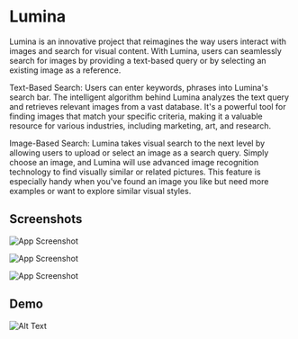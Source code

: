
# Lumina

Lumina is an innovative project that reimagines the way users interact with images and search for visual content. With Lumina, users can seamlessly search for images by providing a text-based query or by selecting an existing image as a reference.

Text-Based Search: Users can enter keywords, phrases into Lumina's search bar. The intelligent algorithm behind Lumina analyzes the text query and retrieves relevant images from a vast database. It's a powerful tool for finding images that match your specific criteria, making it a valuable resource for various industries, including marketing, art, and research.

Image-Based Search: Lumina takes visual search to the next level by allowing users to upload or select an image as a search query. Simply choose an image, and Lumina will use advanced image recognition technology to find visually similar or related pictures. This feature is especially handy when you've found an image you like but need more examples or want to explore similar visual styles.


## Screenshots

![App Screenshot](https://lh3.googleusercontent.com/pw/AIL4fc8_ObNkEgoNUTevZeu-W-eTGdbe-xwUQGvTampftBTQ0acr1oO0itF5Bh-t1MrJnilB1uxcelE_tFPjfq2jsRaOqQ1IJfEczBxJ8gJNCpf1NKJbKtBnZmFB7x6SBicQMsEB7XVYTmiqrbKKNBM0KzxIKw=w423-h938-s-no?authuser=0)

![App Screenshot](https://lh3.googleusercontent.com/pw/AIL4fc-dR4K_jmidRoWa4343Hf_FWX1NJXnRuAiX7De6TUcDIELDLvWcuge02RmWm_sjy85H4smA4znIfxfTy0dhqLKKod4rcwyQkXmd9D5e-VtToV44W4dBeRM2UQFLY39PxxI6oln302CWEQVXZ2o7MEA6JFnOma8szJp3ft-LlqD6ujEfx1MbsD362nBZE2OIl9-9pqtHRMJWEb92Mi9OPrUQb7aMCvAg0eoYSb7udLE018B8oMgcq463FAQm7HfO9dSAfVGJdN66uEXLh6AWzIKLlVOPmmbI53_iXVu7WAAuK8qepzHdYcAOGnp5EDKKfAnC_81oGsyMWZpqKh4Nhe7dFqL2A7n-pnyc78VUr20x4iYO-9PVWNPPNJaOU9tLfW4aizoWWwM_kMBuR2rdTZydiPatHBUjE46SiO2lQTIoP5qhlJBO3J4Gl6iDryQ1siHfJeKbIzKO1fArKPu5erJVs1JeKBlVhJDl8jIm1d_WFDKUINGdIvXxvf3Xnese4UrrTwjTN1zh5MOcILnLCYWKK1wLL7kP9f5sgJkjDkUQko9PPI-_lotDPeOVz8xIN6-q1p4PMuBu2tNd2ineCH2GrmpTkpLP-w_Fxzm0YHDmPFYZTlSclYpMRhsCuAXro__XnNKCnjzF2F8PSDamN1qlYyf8mFkgXggpPovHIHedqkytNFKFluze-a0lMRAuTaL0O3uv54MsJizbEH1EtMSjYMEJrq89VOh1ZEoc9UH0_-lifwft_BuhrZNEpjEO6BEQ_L3beXt0luCw4PxwD-gByMroFtBejJHvk9UWmDnxYJ7hSERB_i4_Ce6-yoNIxwIdrMO2ZmZ4GSrs7l_2-Tyf05qYlFslq5D4kZJ8r86b0f0quwo11h02PMpCaVaQbJVvrHCE2MZ1XVo84YK4tbk=w373-h828-s-no?authuser=0)

![App Screenshot](https://lh3.googleusercontent.com/pw/AIL4fc-wfLLXulF9sa_jCwXCUBkMgqKAOr8tPJ-dLOvPfxCfAStdStLuzJqemBYZIosEaVJ-8_T8J_UJFOLcY-95knRFZZDKs8CipBV5pNv2w1FCkPS4rB2FspdlIGLk44t1OGWcLfzix7_rJcyQnPZWkBf_eM0-0-bxFR7chB9ey9h9az0_sSGOQ_ZhgUzjYVwZwLek5gPpPs0lOyyDqKi3NMVkmjVXLns0zE-GJ-FHFVbljXmDXESnqnq8wTpnOeE0amFo16XQOMg3aPuM3WvVU-Vqsp0cyU9mhhMzz-pq_w372607KkKVlGPJpwiq2jdgcmeVKnkeK7EHPKLOFMAuO8XCI-GkPIhCY1gspBFdTGAivYp_7mvVn-oyVXXlBfMsRqE_XMG2rdyYvtkWwlyYzIo2Lat52D26jL54om1dZhQKCLLSPycLQbNCsyMLwfElBN2wlRFb6c0zdXvp6rNcs3uXerxVCtYyG8hpJYAhhYngpCc3HvoPIeQwWjzuu_hAoMJ2OU5SdRoPArxZLdVjR1xMiozf73XRLhffavXj_s9fhMW8sBGDF34VlISbjenlPcQPENxYziFHdydlfAecWtxKqTUdamyvIYSTrOcrLYltgaMZ4sN0EyDpOLq-UA8olI9-5IAle6NDICbjHiK_JIlAjfBsKGtQulDWgTjJMJLSa7-qyCAXBkD8sv5lAndUMMPuWRQFiD0Tg5I_QMqBJGVixIqAyUsvZY68Civst7xxtcrf03vdSGHBuqXR_ZsUnQKJu3MvuBZSlkIv8Wz9IKfdRt8KvBV1MA5OFnHJpDKKMeepDYdTj3m7SVXw9UGLVJZLzBbfb2HC_0rSJztWBIVdAnugAjWg1ZgI-qnpb9V7gbDcR9yJtMVALmK57yh_EnJDzqZ5EWwDlO82ACT0suU=w373-h828-s-no?authuser=0)


## Demo

![Alt Text](https://lh3.googleusercontent.com/pw/AIL4fc8YGY8U4UsmfLMWePb-fbui-Knvt7mDNaWPIP9Zjz9UVj1PRSW4-Sw9kFhlC6ZorPJnqJ20c5Y8dnBYbllWGI4zRtWvfm2aLe6EsMoDbLdtHM4VW0F3ZJUc5B57tQlg08nnvt0ZrclwZcNxUirYOjetOjkJuq6v2XpxWzwW4qMIkAucT4PJDfJ5sMtnI_4AcphiZp7GZwrM5UsldYO9lNIrx8Typy1nw6eqJsUpyksAmC1WudsM-W05zXBbhFxfqQIL-IOM45WqczX2FFlJEVvOYqrM7P280PW5joLTfmv08UZ5D_vNmS0bcXi_wQkn-JPgCmyolSKq-Ve5ft1bgj96uZ2TL-IgZW-P-qgMlvfF0DxF_RVGEplh-NemH8El1noHtchh1w_K4el27A6P04E-rL1_DFTMHnXljr6PSHqmNDY-XIDmG0olQTUR-wdP60NWWYTrZLxk6BJqVUTTBTGxckyGKsFHj78jbn-ZDNIQvYd-Tz8Miinkucwogzy-D98dBKVi9vatqvucXdcAXwE1O6oUY6woZwDtlpYNoCrCK2Z-ZLGWTlme6uLSX36wTdHv5cr02ZT8-R2fVhqhA9_AqKpHqRvwPHXDFPIl8YTd9Iyx5YqEsS2wpWkkDxFV6cvUF6g_j3UTOThhr5LT2pOWYFoHl-YSKrBMoLrfHWYrHqvV0JH1k-YMDNaiCESLpTIITLve935phaLdxalwnYGggP1N20xnqCN2_LqFW3vvjHAhnEAAdEHmE1IQodJ7pJI5b16uaY4edbG0zh-yRSi5UwVeB_60LVGfpzKxfaiJKSTptoOwfcllmly8mwPvwkQLBF1gyi8VRhYG_VQqi5BmfmIPqXyCVjlP-imkzDjq7-1IFt2dUoIytmYEePrM1gbrJxLacG9sUW32t-yIyqY=w346-h774-s-no?authuser=0)

